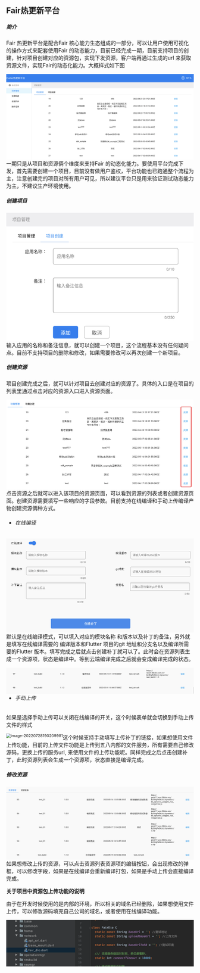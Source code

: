 ## Fair热更新平台


##### 简介

Fair 热更新平台是配合Fair 核心能力生态组成的一部分，可以让用户使用可视化的操作方式来配套使用Fair 的动态能力，目前已经完成一期，目前支持项目的创建，针对项目创建对应的资源包，实现下发资源，客户端再通过生成的url 来获取资源文件，实现Fair的动态化能力。大概样式如下图

<img src="images/image-20220728185532870.png" alt="image-20220728185532870" style="zoom:67%; float:left" />

一期只是从项目和资源俩个维度来支持Fair 的动态化能力。要使用平台完成下发，首先需要创建一个项目，目前没有做用户鉴权，平台功能也已跑通整个流程为主，注意创建完的项目对所有用户可见，所以建议平台只是用来验证测试动态能力为主，不建议生产环境使用。

##### 创建项目

<img src="images/image-20220728185624137.png" alt="image-20220728185624137" style="zoom:67%; float:left" />

输入应用的名称和备注信息，就可以创建一个项目，这个流程基本没有任何疑问点。目前不支持项目的删除和修改，如果需要修改可以再次创建一个新项目。

##### 创建资源

项目创建完成之后，就可以针对项目去创建对应的资源了。具体的入口是在项目的列表里通过点击对应的资源入口进入资源页面。

<img src="images/image-20220728185856619.png" alt="image-20220728185856619" style="zoom:67%;float:left" />

点击资源之后就可以进入该项目的资源页面，可以看到资源的列表或者创建资源页面。创建资源需要填写一些响应的字段参数。目前支持在线编译和手动上传编译产物创建资源俩种方式。

- ###### 	在线编译

<img src="images/image-20220728190027705.png" alt="image-20220728190027705" style="zoom:67%; float:left" />

默认是在线编译模式，可以填入对应的模块名称 和版本以及补丁的备注，另外就是填写在线编译需要的 编译版本和Flutter 项目的git 地址和分支名以及编译所需要的Flutter 版本。填写完成之后就点击创建补丁就可以了。此时会在资源列表生成一个资源项，状态是编译中。等到云端编译完成之后就会变成编译完成的状态。

<img src="images/image-20220728190116328.png" alt="image-20220728190116328" style="zoom:70%; float:left" />

- ###### 手动上传

如果是选择手动上传可以关闭在线编译的开关，这个时候表单就会切换到手动上传文件的样式

<img src="images/mage-20220728190209981.png" alt="image-20220728190209981" style="zoom:75%; float:left" />

这个时候支持手动填写上传补丁的链接，如果想使用文件上传功能，目前的上传文件功能是上传到五八内部的文件服务，所有需要自己修改源码，更换上传的服务url, 来使用文件的上传功能呢。同样完成之后点击创建补丁，此时资源列表会生成一个资源项，状态直接是编译完成。

##### 修改资源

<img src="images/image-20220728190333693.png" alt="image-20220728190333693" style="zoom:77%; float:left" />

如果想修改上传的资源，可以点击资源列表资源项的编辑按钮，会出现修改的弹框，可以修改字段，如果是在线编译会重新编译打包，如果是手动上传会直接编译完成。

**关于项目中资源包上传功能的说明**

由于在开发时候使用的是内部的环境，所以相关的域名已经删除，如果想使用文件上传，可以修改源码填充自己公司的域名，或者使用在线编译功能。

<img src="images/image-20220728190703622.png" alt="image-20220728190703622" style="zoom:100%;float:left" />
